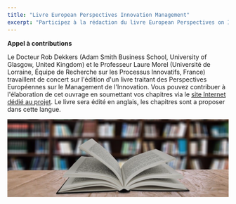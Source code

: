 ```yaml
---
title: "Livre European Perspectives Innovation Management" 
excerpt: "Participez à la rédaction du livre European Perspectives on Innovation Management"
---
```


**Appel à contributions** 


Le Docteur Rob Dekkers (Adam Smith Business School, University of Glasgow, United Kingdom) et le Professeur Laure Morel (Université de Lorraine, Équipe de Recherche sur les Processus Innovatifs, France) travaillent de concert sur l'édition d'un livre traitant des Perspectives Européennes sur le Management de l'Innovation. Vous pouvez contribuer à l'élaboration de cet ouvrage en soumettant vos chapitres via le [site Internet dédié au projet](https://european-perspectives-innovation-management.eu). Le livre sera édité en anglais, les chapitres sont a proposer dans cette langue.  


![Book](/assets/images/post/epim.png)